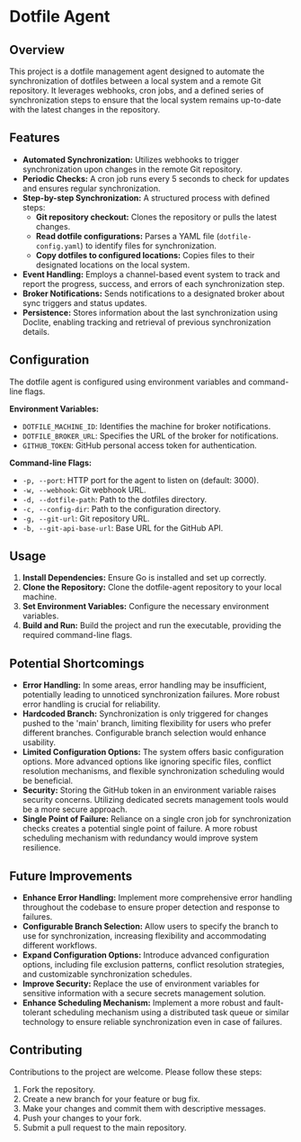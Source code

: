 # Dotfile Agent

## Overview

This project is a dotfile management agent designed to automate the synchronization of dotfiles between a local system and a remote Git repository. It leverages webhooks, cron jobs, and a defined series of synchronization steps to ensure that the local system remains up-to-date with the latest changes in the repository.

## Features

* **Automated Synchronization:**  Utilizes webhooks to trigger synchronization upon changes in the remote Git repository.
* **Periodic Checks:** A cron job runs every 5 seconds to check for updates and ensures regular synchronization.
* **Step-by-step Synchronization:** A structured process with defined steps:
    * **Git repository checkout:**  Clones the repository or pulls the latest changes.
    * **Read dotfile configurations:** Parses a YAML file (`dotfile-config.yaml`) to identify files for synchronization.
    * **Copy dotfiles to configured locations:** Copies files to their designated locations on the local system.
* **Event Handling:** Employs a channel-based event system to track and report the progress, success, and errors of each synchronization step.
* **Broker Notifications:** Sends notifications to a designated broker about sync triggers and status updates.
* **Persistence:**  Stores information about the last synchronization using Doclite, enabling tracking and retrieval of previous synchronization details.

## Configuration

The dotfile agent is configured using environment variables and command-line flags.

**Environment Variables:**

*   `DOTFILE_MACHINE_ID`:  Identifies the machine for broker notifications.
*   `DOTFILE_BROKER_URL`: Specifies the URL of the broker for notifications.
*   `GITHUB_TOKEN`:  GitHub personal access token for authentication.

**Command-line Flags:**

*   `-p, --port`:  HTTP port for the agent to listen on (default: 3000).
*   `-w, --webhook`: Git webhook URL.
*   `-d, --dotfile-path`: Path to the dotfiles directory.
*   `-c, --config-dir`:  Path to the configuration directory.
*   `-g, --git-url`:  Git repository URL.
*   `-b, --git-api-base-url`:  Base URL for the GitHub API.

## Usage

1. **Install Dependencies:** Ensure Go is installed and set up correctly.
2. **Clone the Repository:** Clone the dotfile-agent repository to your local machine.
3. **Set Environment Variables:** Configure the necessary environment variables.
4. **Build and Run:** Build the project and run the executable, providing the required command-line flags.

## Potential Shortcomings

*   **Error Handling:** In some areas, error handling may be insufficient, potentially leading to unnoticed synchronization failures. More robust error handling is crucial for reliability.
*   **Hardcoded Branch:** Synchronization is only triggered for changes pushed to the 'main' branch, limiting flexibility for users who prefer different branches. Configurable branch selection would enhance usability.
*   **Limited Configuration Options:**  The system offers basic configuration options. More advanced options like ignoring specific files, conflict resolution mechanisms, and flexible synchronization scheduling would be beneficial.
*   **Security:** Storing the GitHub token in an environment variable raises security concerns. Utilizing dedicated secrets management tools would be a more secure approach.
*   **Single Point of Failure:** Reliance on a single cron job for synchronization checks creates a potential single point of failure. A more robust scheduling mechanism with redundancy would improve system resilience.

## Future Improvements

*   **Enhance Error Handling:**  Implement more comprehensive error handling throughout the codebase to ensure proper detection and response to failures.
*   **Configurable Branch Selection:**  Allow users to specify the branch to use for synchronization, increasing flexibility and accommodating different workflows.
*   **Expand Configuration Options:** Introduce advanced configuration options, including file exclusion patterns, conflict resolution strategies, and customizable synchronization schedules.
*   **Improve Security:**  Replace the use of environment variables for sensitive information with a secure secrets management solution.
*   **Enhance Scheduling Mechanism:**  Implement a more robust and fault-tolerant scheduling mechanism using a distributed task queue or similar technology to ensure reliable synchronization even in case of failures.

## Contributing

Contributions to the project are welcome. Please follow these steps:

1.  Fork the repository.
2.  Create a new branch for your feature or bug fix.
3.  Make your changes and commit them with descriptive messages.
4.  Push your changes to your fork.
5.  Submit a pull request to the main repository.